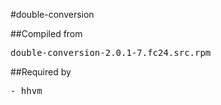 #double-conversion

##Compiled from
<pre>double-conversion-2.0.1-7.fc24.src.rpm</pre>

##Required by
<pre>
- hhvm
</pre>
